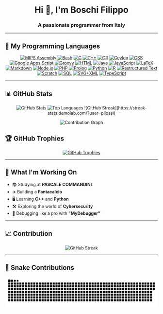 <h1 align="center">Hi 👋, I'm Boschi Filippo</h1>
<h3 align="center">A passionate programmer from Italy</h3>

---

## 🚀 My Programming Languages
<p align="center">
      <a href="https://github.com/search?q=user%3ACesare-Di-Masi+language%3Aassembly"><img alt="MIPS Assembly" src="https://custom-icon-badges.demolab.com/badge/Assembly-525252.svg?logo=asm-hex&logoColor=white"></a>
      <a href="https://github.com/search?q=user%3ACesare-Di-Masi+language%3Abash"><img alt="Bash" src="https://img.shields.io/badge/Bash-121011.svg?logo=gnu-bash&logoColor=white"></a>
      <a href="https://github.com/search?q=user%3ACesare-Di-Masi+language%3Ac"><img alt="C" src="https://custom-icon-badges.demolab.com/badge/C-03599C.svg?logo=c-in-hexagon&logoColor=white"></a>
      <a href="https://github.com/search?q=user%3ACesare-Di-Masi+language%3Acpp"><img alt="C++" src="https://custom-icon-badges.demolab.com/badge/C++-9C033A.svg?logo=cpp2&logoColor=white"></a>
      <a href="https://github.com/search?q=user%3ACesare-Di-Masi+language%3Acsharp"><img alt="C#" src="https://custom-icon-badges.demolab.com/badge/C%23-68217A.svg?logo=cs2&logoColor=white"></a>
      <a href="https://github.com/search?q=user%3ACesare-Di-Masi+language%3Aceylon"><img alt="Ceylon" src="https://custom-icon-badges.demolab.com/badge/Ceylon-E39842.svg?logo=ceylon&logoColor=white"></a>
      <a href="https://github.com/search?q=user%3ACesare-Di-Masi+language%3Acss"><img alt="CSS" src="https://img.shields.io/badge/CSS-1572B6.svg?logo=css3&logoColor=white"></a>
      <a href="https://github.com/search?q=user%3ACesare-Di-Masi+language%3Ags"><img alt="Google Apps Script" src="https://custom-icon-badges.demolab.com/badge/Google%20Apps%20Script-02569B.svg?logo=gs&logoColor=white"></a>
      <a href="https://github.com/search?q=user%3ACesare-Di-Masi+language%3Agroovy"><img alt="Groovy" src="https://custom-icon-badges.demolab.com/badge/Groovy-4298B8.svg?logo=apachegroovy&logoColor=white"></a>
      <a href="https://github.com/search?q=user%3ACesare-Di-Masi+language%3Ahtml"><img alt="HTML" src="https://img.shields.io/badge/HTML-E34F26.svg?logo=html5&logoColor=white"></a>
      <a href="https://github.com/search?q=user%3ACesare-Di-Masi+language%3Ajava"><img alt="Java" src="https://custom-icon-badges.demolab.com/badge/Java-007396.svg?logo=java&logoColor=white"></a>
      <a href="https://github.com/search?q=user%3ACesare-Di-Masi+language%3Ajavascript"><img alt="JavaScript" src="https://img.shields.io/badge/JavaScript-F7DF1E.svg?logo=javascript&logoColor=black"></a>
      <a href="https://github.com/search?q=user%3ACesare-Di-Masi+language%3Atex"><img alt="LaTeX" src="https://img.shields.io/badge/LaTeX-008080.svg?logo=LaTeX&logoColor=white"></a>
      <a href="https://github.com/search?q=user%3ACesare-Di-Masi+language%3Amarkdown"><img alt="Markdown" src="https://img.shields.io/badge/Markdown-000000.svg?logo=markdown&logoColor=white"></a>
      <a href="https://github.com/search?q=user%3ACesare-Di-Masi+language%3Ajavascript"><img alt="Node.js" src="https://img.shields.io/badge/Node.js-43853D.svg?logo=node.js&logoColor=white"></a>
      <a href="https://github.com/search?q=user%3ACesare-Di-Masi+language%3Aphp"><img alt="PHP" src="https://img.shields.io/badge/PHP-777BB4.svg?logo=php&logoColor=white"></a>
      <a href="https://github.com/search?q=user%3ACesare-Di-Masi+language%3Aprolog"><img alt="Prolog" src="https://custom-icon-badges.demolab.com/badge/Prolog-E61B23.svg?logo=swi-prolog&logoColor=white"></a>
      <a href="https://github.com/search?q=user%3ACesare-Di-Masi+language%3Apython"><img alt="Python" src="https://img.shields.io/badge/Python-14354C.svg?logo=python&logoColor=white"></a>
      <a href="https://github.com/search?q=user%3ACesare-Di-Masi+language%3Ar"><img alt="R" src="https://img.shields.io/badge/R-276DC3.svg?logo=r&logoColor=white"></a>
      <a href="https://github.com/search?q=user%3ACesare-Di-Masi+language%3Arst"><img alt="Restructured Text" src="https://img.shields.io/badge/Restructured Text-3a4148.svg?logo=readthedocs&logoColor=white"></a>
      <a href="https://github.com/search?q=user%3ACesare-Di-Masi+language%3Ascratch"><img alt="Scratch" src="https://img.shields.io/badge/Scratch-4D97FF.svg?logo=scratch&logoColor=white"></a>
      <a href="https://github.com/search?q=user%3ACesare-Di-Masi+language%3Asql"><img alt="SQL" src="https://custom-icon-badges.demolab.com/badge/SQL-025E8C.svg?logo=database&logoColor=white"></a>
      <a href="https://github.com/search?q=user%3ACesare-Di-Masi+language%3Asvg"><img alt="SVG+XML" src="https://img.shields.io/badge/SVG%2BXML-e0982c.svg?logo=svg&logoColor=white"></a>
      <a href="https://github.com/search?q=user%3ACesare-Di-Masi+language%3AtypeScript"><img alt="TypeScript" src="https://img.shields.io/badge/TypeScript-007ACC.svg?logo=typescript&logoColor=white"></a>
</p>

---

## 📊 GitHub Stats

<p align="center">
  <img src="https://github-readme-stats.vercel.app/api?username=pllossi&show_icons=true&theme=radical" alt="GitHub Stats" />
  <img src="https://github-readme-stats.vercel.app/api/top-langs/?username=pllossi&layout=compact&theme=radical" alt="Top Languages" />
![GitHub Streak](https://streak-stats.demolab.com/?user=pllossi)
</p>

<p align="center">
  <img src="https://github-readme-activity-graph.vercel.app/graph?username=pllossi&theme=redical" alt="Contribution Graph" />
</p>

## 🏆 **GitHub Trophies**
<p align="center">
  <a href="https://github.com/ryo-ma/github-profile-trophy">
    <img src="https://github-profile-trophy.vercel.app/?username=pllossi&theme=radical&no-frame=false&no-bg=true&margin-w=15" alt="GitHub Trophies"/>
  </a>
</p>

---

## 🌱 What I'm Working On
- 📚 Studying at **PASCALE COMMANDINI**
- ✈️ Building a **Fantacalcio**
- 🖥️ Learning **C++** and **Python**
- 🛠️ Exploring the world of **Cybersecurity**
- 🔎 Debugging like a pro with **"MyDebugger"**

---


## 📈 Contribution
<p align="center">
  <img src="https://github-readme-streak-stats.herokuapp.com/?user=pllossi&theme=radical" alt="GitHub Streak" />
</p>

---

## 🐍 Snake Contributions

![snake gif](https://github.com/pllossi/pllossi/blob/output/github-snake-dark.svg)


